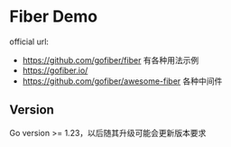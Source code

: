 # Fiber Demo

official url:

- https://github.com/gofiber/fiber  有各种用法示例 
- https://gofiber.io/
- https://github.com/gofiber/awesome-fiber  各种中间件

## Version

Go version >= 1.23，以后随其升级可能会更新版本要求

